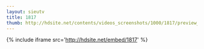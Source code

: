 ```yaml
---
layout: sieutv
title: 1817
thumb: http://hdsite.net/contents/videos_screenshots/1000/1817/preview_360p.mp4.jpg
---
```

{% include iframe src='http://hdsite.net/embed/1817' %}
 
